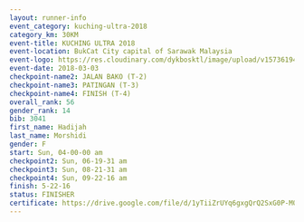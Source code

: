 ```yaml
--- 
layout: runner-info 
event_category: kuching-ultra-2018 
category_km: 30KM 
event-title: KUCHING ULTRA 2018 
event-location: BukCat City capital of Sarawak Malaysia 
event-logo: https://res.cloudinary.com/dykbosktl/image/upload/v1573619473/Logo/kuching-ultra-2018-logo_tlpvm5.png 
event-date: 2018-03-03 
checkpoint-name2: JALAN BAKO (T-2) 
checkpoint-name3: PATINGAN (T-3) 
checkpoint-name4: FINISH (T-4) 
overall_rank: 56
gender_rank: 14
bib: 3041
first_name: Hadijah
last_name: Morshidi
gender: F
start: Sun, 04-00-00 am
checkpoint2: Sun, 06-19-31 am
checkpoint3: Sun, 08-21-31 am
checkpoint4: Sun, 09-22-16 am
finish: 5-22-16
status: FINISHER
certificate: https://drive.google.com/file/d/1yTiiZrUYq6gxgQrQ2SxG0P-M0Gegcgri/view?usp=sharing
--- 
```

